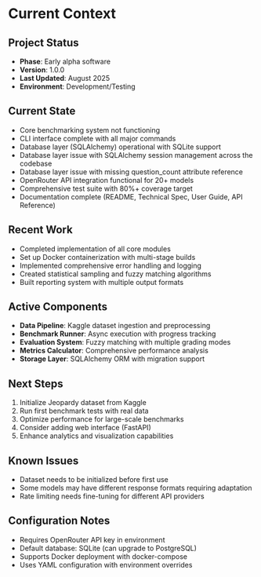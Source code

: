 # Current Context

## Project Status

- **Phase**: Early alpha software
- **Version**: 1.0.0
- **Last Updated**: August 2025
- **Environment**: Development/Testing

## Current State

- Core benchmarking system not functioning
- CLI interface complete with all major commands
- Database layer (SQLAlchemy) operational with SQLite support
- Database layer issue with SQLAlchemy session management across the codebase
- Database layer issue with missing question_count attribute reference
- OpenRouter API integration functional for 20+ models
- Comprehensive test suite with 80%+ coverage target
- Documentation complete (README, Technical Spec, User Guide, API Reference)

## Recent Work

- Completed implementation of all core modules
- Set up Docker containerization with multi-stage builds
- Implemented comprehensive error handling and logging
- Created statistical sampling and fuzzy matching algorithms
- Built reporting system with multiple output formats

## Active Components

- **Data Pipeline**: Kaggle dataset ingestion and preprocessing
- **Benchmark Runner**: Async execution with progress tracking
- **Evaluation System**: Fuzzy matching with multiple grading modes
- **Metrics Calculator**: Comprehensive performance analysis
- **Storage Layer**: SQLAlchemy ORM with migration support

## Next Steps

1. Initialize Jeopardy dataset from Kaggle
2. Run first benchmark tests with real data
3. Optimize performance for large-scale benchmarks
4. Consider adding web interface (FastAPI)
5. Enhance analytics and visualization capabilities

## Known Issues

- Dataset needs to be initialized before first use
- Some models may have different response formats requiring adaptation
- Rate limiting needs fine-tuning for different API providers

## Configuration Notes

- Requires OpenRouter API key in environment
- Default database: SQLite (can upgrade to PostgreSQL)
- Supports Docker deployment with docker-compose
- Uses YAML configuration with environment overrides
